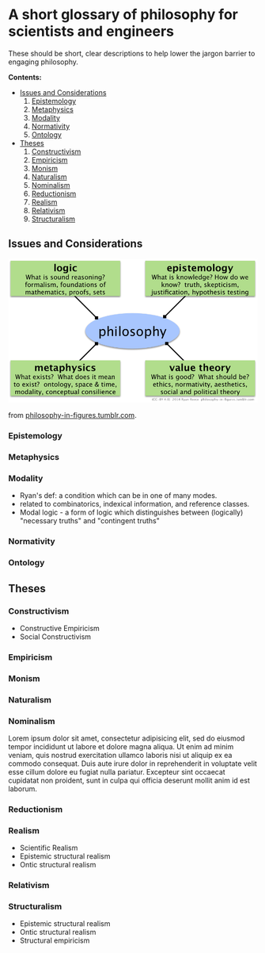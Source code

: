 A short glossary of philosophy for scientists and engineers
================================================================================

These should be short, clear descriptions to help lower the jargon barrier
to engaging philosophy.

**Contents:**

-   [Issues and Considerations](#issues-and-considerations)
    1.  [Epistemology](#epistemology)
    1.  [Metaphysics](#metaphysics)
    1.  [Modality](#modality)
    1.  [Normativity](#normativity)
    1.  [Ontology](#ontology)
-   [Theses](#these)
    1.  [Constructivism](#constructivism)
    1.  [Empiricism](#empiricism)
    1.  [Monism](#monism)
    1.  [Naturalism](#naturalism)
    1.  [Nominalism](#nominalism)
    1.  [Reductionism](#reductionism)
    1.  [Realism](#realism)
    1.  [Relativism](#relativism)
    1.  [Structuralism](#structuralism)


Issues and Considerations
--------------------------------------------------------------------------------

<img src="img/branches-of-philosophy-v02.png " alt="Ryan's figure on the main branches of philosophy" title="Ryan's figure on the main branches of philosophy" width="700"/>

from [philosophy-in-figures.tumblr.com](http://philosophy-in-figures.tumblr.com/post/88506540221/main-branches).


### Epistemology

### Metaphysics

### Modality

-   Ryan's def: a condition which can be in one of many modes.
-   related to combinatorics, indexical information, and reference classes.
-   Modal logic - a form of logic which distinguishes between (logically) "necessary truths" and "contingent truths"

### Normativity

### Ontology


Theses
--------------------------------------------------------------------------------

### Constructivism

-   Constructive Empiricism
-   Social Constructivism


### Empiricism

### Monism

### Naturalism

### Nominalism

Lorem ipsum dolor sit amet, consectetur adipisicing elit, sed do eiusmod tempor
incididunt ut labore et dolore magna aliqua. Ut enim ad minim veniam, quis
nostrud exercitation ullamco laboris nisi ut aliquip ex ea commodo consequat.
Duis aute irure dolor in reprehenderit in voluptate velit esse cillum dolore
eu fugiat nulla pariatur. Excepteur sint occaecat cupidatat non proident,
sunt in culpa qui officia deserunt mollit anim id est laborum.

### Reductionism

### Realism

-   Scientific Realism
-   Epistemic structural realism
-   Ontic structural realism

### Relativism

### Structuralism

-   Epistemic structural realism
-   Ontic structural realism
-   Structural empiricism


